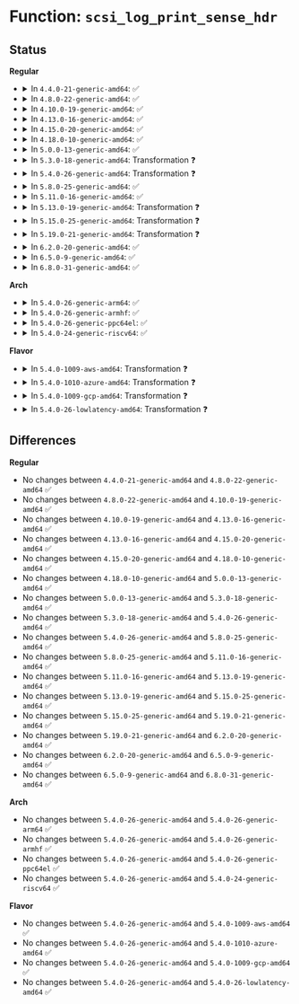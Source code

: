 # Function: <code>scsi_log_print_sense_hdr</code>

## Status
<b>Regular</b>
<ul>
<li>
<details>
<summary>In <code>4.4.0-21-generic-amd64</code>: ✅</summary>

```c
void scsi_log_print_sense_hdr(const struct scsi_device * sdev, const char * name, int tag, const struct scsi_sense_hdr * sshdr)
```

```json
{
  "name": "scsi_log_print_sense_hdr",
  "collision_type": "Unique Static",
  "inline_type": "No",
  "funcs": [
    {
      "addr": 18446744071584842944,
      "name": "scsi_log_print_sense_hdr",
      "external": false,
      "loc": "drivers/scsi/scsi_logging.c:365",
      "file": "drivers/scsi/scsi_logging.c",
      "inline": "seen, unknown",
      "caller_inline": [],
      "caller_func": [
        "drivers/scsi/scsi_logging.c:scsi_print_sense_hdr",
        "drivers/scsi/scsi_logging.c:scsi_log_print_sense"
      ]
    }
  ],
  "symbols": [
    {
      "addr": 18446744071584842944,
      "name": "scsi_log_print_sense_hdr",
      "section": ".text",
      "bind": "STB_LOCAL",
      "size": 741
    }
  ]
}
```
</details>
</li>
<li>
<details>
<summary>In <code>4.8.0-22-generic-amd64</code>: ✅</summary>

```c
void scsi_log_print_sense_hdr(const struct scsi_device * sdev, const char * name, int tag, const struct scsi_sense_hdr * sshdr)
```

```json
{
  "name": "scsi_log_print_sense_hdr",
  "collision_type": "Unique Static",
  "inline_type": "No",
  "funcs": [
    {
      "addr": 18446744071585205568,
      "name": "scsi_log_print_sense_hdr",
      "external": false,
      "loc": "drivers/scsi/scsi_logging.c:365",
      "file": "drivers/scsi/scsi_logging.c",
      "inline": "seen, unknown",
      "caller_inline": [],
      "caller_func": [
        "drivers/scsi/scsi_logging.c:scsi_print_sense_hdr",
        "drivers/scsi/scsi_logging.c:scsi_log_print_sense"
      ]
    }
  ],
  "symbols": [
    {
      "addr": 18446744071585205568,
      "name": "scsi_log_print_sense_hdr",
      "section": ".text",
      "bind": "STB_LOCAL",
      "size": 737
    }
  ]
}
```
</details>
</li>
<li>
<details>
<summary>In <code>4.10.0-19-generic-amd64</code>: ✅</summary>

```c
void scsi_log_print_sense_hdr(const struct scsi_device * sdev, const char * name, int tag, const struct scsi_sense_hdr * sshdr)
```

```json
{
  "name": "scsi_log_print_sense_hdr",
  "collision_type": "Unique Static",
  "inline_type": "No",
  "funcs": [
    {
      "addr": 18446744071585400272,
      "name": "scsi_log_print_sense_hdr",
      "external": false,
      "loc": "drivers/scsi/scsi_logging.c:365",
      "file": "drivers/scsi/scsi_logging.c",
      "inline": "seen, unknown",
      "caller_inline": [],
      "caller_func": [
        "drivers/scsi/scsi_logging.c:scsi_print_sense_hdr",
        "drivers/scsi/scsi_logging.c:scsi_log_print_sense"
      ]
    }
  ],
  "symbols": [
    {
      "addr": 18446744071585400272,
      "name": "scsi_log_print_sense_hdr",
      "section": ".text",
      "bind": "STB_LOCAL",
      "size": 737
    }
  ]
}
```
</details>
</li>
<li>
<details>
<summary>In <code>4.13.0-16-generic-amd64</code>: ✅</summary>

```c
void scsi_log_print_sense_hdr(const struct scsi_device * sdev, const char * name, int tag, const struct scsi_sense_hdr * sshdr)
```

```json
{
  "name": "scsi_log_print_sense_hdr",
  "collision_type": "Unique Static",
  "inline_type": "No",
  "funcs": [
    {
      "addr": 18446744071585484720,
      "name": "scsi_log_print_sense_hdr",
      "external": false,
      "loc": "drivers/scsi/scsi_logging.c:365",
      "file": "drivers/scsi/scsi_logging.c",
      "inline": "seen, unknown",
      "caller_inline": [],
      "caller_func": [
        "drivers/scsi/scsi_logging.c:scsi_print_sense_hdr",
        "drivers/scsi/scsi_logging.c:scsi_log_print_sense"
      ]
    }
  ],
  "symbols": [
    {
      "addr": 18446744071585484720,
      "name": "scsi_log_print_sense_hdr",
      "section": ".text",
      "bind": "STB_LOCAL",
      "size": 738
    }
  ]
}
```
</details>
</li>
<li>
<details>
<summary>In <code>4.15.0-20-generic-amd64</code>: ✅</summary>

```c
void scsi_log_print_sense_hdr(const struct scsi_device * sdev, const char * name, int tag, const struct scsi_sense_hdr * sshdr)
```

```json
{
  "name": "scsi_log_print_sense_hdr",
  "collision_type": "Unique Static",
  "inline_type": "No",
  "funcs": [
    {
      "addr": 18446744071585916160,
      "name": "scsi_log_print_sense_hdr",
      "external": false,
      "loc": "drivers/scsi/scsi_logging.c:365",
      "file": "drivers/scsi/scsi_logging.c",
      "inline": "seen, unknown",
      "caller_inline": [],
      "caller_func": [
        "drivers/scsi/scsi_logging.c:scsi_print_sense_hdr",
        "drivers/scsi/scsi_logging.c:scsi_log_print_sense"
      ]
    }
  ],
  "symbols": [
    {
      "addr": 18446744071585916160,
      "name": "scsi_log_print_sense_hdr",
      "section": ".text",
      "bind": "STB_LOCAL",
      "size": 738
    }
  ]
}
```
</details>
</li>
<li>
<details>
<summary>In <code>4.18.0-10-generic-amd64</code>: ✅</summary>

```c
void scsi_log_print_sense_hdr(const struct scsi_device * sdev, const char * name, int tag, const struct scsi_sense_hdr * sshdr)
```

```json
{
  "name": "scsi_log_print_sense_hdr",
  "collision_type": "Unique Static",
  "inline_type": "No",
  "funcs": [
    {
      "addr": 18446744071586163408,
      "name": "scsi_log_print_sense_hdr",
      "external": false,
      "loc": "drivers/scsi/scsi_logging.c:365",
      "file": "drivers/scsi/scsi_logging.c",
      "inline": "seen, unknown",
      "caller_inline": [],
      "caller_func": [
        "drivers/scsi/scsi_logging.c:scsi_print_sense_hdr",
        "drivers/scsi/scsi_logging.c:scsi_log_print_sense"
      ]
    }
  ],
  "symbols": [
    {
      "addr": 18446744071586163408,
      "name": "scsi_log_print_sense_hdr",
      "section": ".text",
      "bind": "STB_LOCAL",
      "size": 738
    }
  ]
}
```
</details>
</li>
<li>
<details>
<summary>In <code>5.0.0-13-generic-amd64</code>: ✅</summary>

```c
void scsi_log_print_sense_hdr(const struct scsi_device * sdev, const char * name, int tag, const struct scsi_sense_hdr * sshdr)
```

```json
{
  "name": "scsi_log_print_sense_hdr",
  "collision_type": "Unique Static",
  "inline_type": "No",
  "funcs": [
    {
      "addr": 18446744071586305280,
      "name": "scsi_log_print_sense_hdr",
      "external": false,
      "loc": "drivers/scsi/scsi_logging.c:365",
      "file": "drivers/scsi/scsi_logging.c",
      "inline": "seen, unknown",
      "caller_inline": [],
      "caller_func": [
        "drivers/scsi/scsi_logging.c:scsi_print_sense_hdr",
        "drivers/scsi/scsi_logging.c:scsi_log_print_sense"
      ]
    }
  ],
  "symbols": [
    {
      "addr": 18446744071586305280,
      "name": "scsi_log_print_sense_hdr",
      "section": ".text",
      "bind": "STB_LOCAL",
      "size": 738
    }
  ]
}
```
</details>
</li>
<li>
<details>
<summary>In <code>5.3.0-18-generic-amd64</code>: Transformation ❓</summary>

```c
void scsi_log_print_sense_hdr(const struct scsi_device * sdev, const char * name, int tag, const struct scsi_sense_hdr * sshdr)
```

```json
{
  "name": "scsi_log_print_sense_hdr",
  "collision_type": "Unique Static",
  "inline_type": "No",
  "funcs": [
    {
      "addr": 0,
      "name": "scsi_log_print_sense_hdr",
      "external": false,
      "loc": "drivers/scsi/scsi_logging.c:364",
      "file": "drivers/scsi/scsi_logging.c",
      "inline": "seen, unknown",
      "caller_inline": [],
      "caller_func": [
        "drivers/scsi/scsi_logging.c:scsi_print_sense_hdr",
        "drivers/scsi/scsi_logging.c:scsi_log_print_sense"
      ]
    }
  ],
  "symbols": [
    {
      "addr": 18446744071586548400,
      "name": "scsi_log_print_sense_hdr",
      "section": ".text",
      "bind": "STB_LOCAL",
      "size": 379
    },
    {
      "addr": 18446744071586550047,
      "name": "scsi_log_print_sense_hdr.cold",
      "section": ".text",
      "bind": "STB_LOCAL",
      "size": 392
    }
  ]
}
```
</details>
</li>
<li>
<details>
<summary>In <code>5.4.0-26-generic-amd64</code>: Transformation ❓</summary>

```c
void scsi_log_print_sense_hdr(const struct scsi_device * sdev, const char * name, int tag, const struct scsi_sense_hdr * sshdr)
```

```json
{
  "name": "scsi_log_print_sense_hdr",
  "collision_type": "Unique Static",
  "inline_type": "No",
  "funcs": [
    {
      "addr": 0,
      "name": "scsi_log_print_sense_hdr",
      "external": false,
      "loc": "drivers/scsi/scsi_logging.c:322",
      "file": "drivers/scsi/scsi_logging.c",
      "inline": "seen, unknown",
      "caller_inline": [],
      "caller_func": [
        "drivers/scsi/scsi_logging.c:scsi_print_sense_hdr",
        "drivers/scsi/scsi_logging.c:scsi_log_print_sense"
      ]
    }
  ],
  "symbols": [
    {
      "addr": 18446744071586695536,
      "name": "scsi_log_print_sense_hdr",
      "section": ".text",
      "bind": "STB_LOCAL",
      "size": 340
    },
    {
      "addr": 18446744071586697210,
      "name": "scsi_log_print_sense_hdr.cold",
      "section": ".text",
      "bind": "STB_LOCAL",
      "size": 410
    }
  ]
}
```
</details>
</li>
<li>
<details>
<summary>In <code>5.8.0-25-generic-amd64</code>: ✅</summary>

```c
void scsi_log_print_sense_hdr(const struct scsi_device * sdev, const char * name, int tag, const struct scsi_sense_hdr * sshdr)
```

```json
{
  "name": "scsi_log_print_sense_hdr",
  "collision_type": "Unique Static",
  "inline_type": "No",
  "funcs": [
    {
      "addr": 18446744071587494992,
      "name": "scsi_log_print_sense_hdr",
      "external": false,
      "loc": "drivers/scsi/scsi_logging.c:322",
      "file": "drivers/scsi/scsi_logging.c",
      "inline": "seen, unknown",
      "caller_inline": [],
      "caller_func": [
        "drivers/scsi/scsi_logging.c:scsi_print_sense_hdr",
        "drivers/scsi/scsi_logging.c:scsi_log_print_sense"
      ]
    }
  ],
  "symbols": [
    {
      "addr": 18446744071587494992,
      "name": "scsi_log_print_sense_hdr",
      "section": ".text",
      "bind": "STB_LOCAL",
      "size": 306
    }
  ]
}
```
</details>
</li>
<li>
<details>
<summary>In <code>5.11.0-16-generic-amd64</code>: ✅</summary>

```c
void scsi_log_print_sense_hdr(const struct scsi_device * sdev, const char * name, int tag, const struct scsi_sense_hdr * sshdr)
```

```json
{
  "name": "scsi_log_print_sense_hdr",
  "collision_type": "Unique Static",
  "inline_type": "No",
  "funcs": [
    {
      "addr": 18446744071587562160,
      "name": "scsi_log_print_sense_hdr",
      "external": false,
      "loc": "drivers/scsi/scsi_logging.c:318",
      "file": "drivers/scsi/scsi_logging.c",
      "inline": "seen, unknown",
      "caller_inline": [],
      "caller_func": [
        "drivers/scsi/scsi_logging.c:scsi_print_sense_hdr",
        "drivers/scsi/scsi_logging.c:scsi_log_print_sense"
      ]
    }
  ],
  "symbols": [
    {
      "addr": 18446744071587562160,
      "name": "scsi_log_print_sense_hdr",
      "section": ".text",
      "bind": "STB_LOCAL",
      "size": 306
    }
  ]
}
```
</details>
</li>
<li>
<details>
<summary>In <code>5.13.0-19-generic-amd64</code>: Transformation ❓</summary>

```c
void scsi_log_print_sense_hdr(const struct scsi_device * sdev, const char * name, int tag, const struct scsi_sense_hdr * sshdr)
```

```json
{
  "name": "scsi_log_print_sense_hdr",
  "collision_type": "Unique Static",
  "inline_type": "No",
  "funcs": [
    {
      "addr": 0,
      "name": "scsi_log_print_sense_hdr",
      "external": false,
      "loc": "drivers/scsi/scsi_logging.c:318",
      "file": "drivers/scsi/scsi_logging.c",
      "inline": "seen, unknown",
      "caller_inline": [],
      "caller_func": [
        "drivers/scsi/scsi_logging.c:scsi_print_sense_hdr",
        "drivers/scsi/scsi_logging.c:scsi_log_print_sense"
      ]
    }
  ],
  "symbols": [
    {
      "addr": 18446744071587443440,
      "name": "scsi_log_print_sense_hdr",
      "section": ".text",
      "bind": "STB_LOCAL",
      "size": 399
    },
    {
      "addr": 18446744071591463135,
      "name": "scsi_log_print_sense_hdr.cold",
      "section": ".text",
      "bind": "STB_LOCAL",
      "size": 392
    }
  ]
}
```
</details>
</li>
<li>
<details>
<summary>In <code>5.15.0-25-generic-amd64</code>: Transformation ❓</summary>

```c
void scsi_log_print_sense_hdr(const struct scsi_device * sdev, const char * name, int tag, const struct scsi_sense_hdr * sshdr)
```

```json
{
  "name": "scsi_log_print_sense_hdr",
  "collision_type": "Unique Static",
  "inline_type": "No",
  "funcs": [
    {
      "addr": 0,
      "name": "scsi_log_print_sense_hdr",
      "external": false,
      "loc": "drivers/scsi/scsi_logging.c:319",
      "file": "drivers/scsi/scsi_logging.c",
      "inline": "seen, unknown",
      "caller_inline": [],
      "caller_func": [
        "drivers/scsi/scsi_logging.c:scsi_print_sense_hdr",
        "drivers/scsi/scsi_logging.c:scsi_log_print_sense"
      ]
    }
  ],
  "symbols": [
    {
      "addr": 18446744071588016960,
      "name": "scsi_log_print_sense_hdr",
      "section": ".text",
      "bind": "STB_LOCAL",
      "size": 399
    },
    {
      "addr": 18446744071592528324,
      "name": "scsi_log_print_sense_hdr.cold",
      "section": ".text",
      "bind": "STB_LOCAL",
      "size": 392
    }
  ]
}
```
</details>
</li>
<li>
<details>
<summary>In <code>5.19.0-21-generic-amd64</code>: Transformation ❓</summary>

```c
void scsi_log_print_sense_hdr(const struct scsi_device * sdev, const char * name, int tag, const struct scsi_sense_hdr * sshdr)
```

```json
{
  "name": "scsi_log_print_sense_hdr",
  "collision_type": "Unique Static",
  "inline_type": "No",
  "funcs": [
    {
      "addr": 0,
      "name": "scsi_log_print_sense_hdr",
      "external": false,
      "loc": "drivers/scsi/scsi_logging.c:318",
      "file": "drivers/scsi/scsi_logging.c",
      "inline": "seen, unknown",
      "caller_inline": [],
      "caller_func": [
        "drivers/scsi/scsi_logging.c:scsi_print_sense_hdr",
        "drivers/scsi/scsi_logging.c:scsi_log_print_sense"
      ]
    }
  ],
  "symbols": [
    {
      "addr": 18446744071589377936,
      "name": "scsi_log_print_sense_hdr",
      "section": ".text",
      "bind": "STB_LOCAL",
      "size": 428
    },
    {
      "addr": 18446744071594399936,
      "name": "scsi_log_print_sense_hdr.cold",
      "section": ".text",
      "bind": "STB_LOCAL",
      "size": 375
    }
  ]
}
```
</details>
</li>
<li>
<details>
<summary>In <code>6.2.0-20-generic-amd64</code>: ✅</summary>

```c
void scsi_log_print_sense_hdr(const struct scsi_device * sdev, const char * name, int tag, const struct scsi_sense_hdr * sshdr)
```

```json
{
  "name": "scsi_log_print_sense_hdr",
  "collision_type": "Unique Static",
  "inline_type": "No",
  "funcs": [
    {
      "addr": 18446744071590951424,
      "name": "scsi_log_print_sense_hdr",
      "external": false,
      "loc": "drivers/scsi/scsi_logging.c:318",
      "file": "drivers/scsi/scsi_logging.c",
      "inline": "seen, unknown",
      "caller_inline": [],
      "caller_func": [
        "drivers/scsi/scsi_logging.c:scsi_print_sense_hdr",
        "drivers/scsi/scsi_logging.c:scsi_log_print_sense"
      ]
    }
  ],
  "symbols": [
    {
      "addr": 18446744071590951424,
      "name": "scsi_log_print_sense_hdr",
      "section": ".text",
      "bind": "STB_LOCAL",
      "size": 781
    }
  ]
}
```
</details>
</li>
<li>
<details>
<summary>In <code>6.5.0-9-generic-amd64</code>: ✅</summary>

```c
void scsi_log_print_sense_hdr(const struct scsi_device * sdev, const char * name, int tag, const struct scsi_sense_hdr * sshdr)
```

```json
{
  "name": "scsi_log_print_sense_hdr",
  "collision_type": "Unique Static",
  "inline_type": "No",
  "funcs": [
    {
      "addr": 18446744071591295488,
      "name": "scsi_log_print_sense_hdr",
      "external": false,
      "loc": "drivers/scsi/scsi_logging.c:318",
      "file": "drivers/scsi/scsi_logging.c",
      "inline": "seen, unknown",
      "caller_inline": [],
      "caller_func": [
        "drivers/scsi/scsi_logging.c:scsi_print_sense_hdr",
        "drivers/scsi/scsi_logging.c:scsi_log_print_sense"
      ]
    }
  ],
  "symbols": [
    {
      "addr": 18446744071591295488,
      "name": "scsi_log_print_sense_hdr",
      "section": ".text",
      "bind": "STB_LOCAL",
      "size": 783
    }
  ]
}
```
</details>
</li>
<li>
<details>
<summary>In <code>6.8.0-31-generic-amd64</code>: ✅</summary>

```c
void scsi_log_print_sense_hdr(const struct scsi_device * sdev, const char * name, int tag, const struct scsi_sense_hdr * sshdr)
```

```json
{
  "name": "scsi_log_print_sense_hdr",
  "collision_type": "Unique Static",
  "inline_type": "No",
  "funcs": [
    {
      "addr": 18446744071591643552,
      "name": "scsi_log_print_sense_hdr",
      "external": false,
      "loc": "drivers/scsi/scsi_logging.c:318",
      "file": "drivers/scsi/scsi_logging.c",
      "inline": "seen, unknown",
      "caller_inline": [],
      "caller_func": [
        "drivers/scsi/scsi_logging.c:scsi_print_sense_hdr",
        "drivers/scsi/scsi_logging.c:scsi_log_print_sense"
      ]
    }
  ],
  "symbols": [
    {
      "addr": 18446744071591643552,
      "name": "scsi_log_print_sense_hdr",
      "section": ".text",
      "bind": "STB_LOCAL",
      "size": 875
    }
  ]
}
```
</details>
</li>
</ul>
<b>Arch</b>
<ul>
<li>
<details>
<summary>In <code>5.4.0-26-generic-arm64</code>: ✅</summary>

```c
void scsi_log_print_sense_hdr(const struct scsi_device * sdev, const char * name, int tag, const struct scsi_sense_hdr * sshdr)
```

```json
{
  "name": "scsi_log_print_sense_hdr",
  "collision_type": "Unique Static",
  "inline_type": "No",
  "funcs": [
    {
      "addr": 18446603336499603920,
      "name": "scsi_log_print_sense_hdr",
      "external": false,
      "loc": "drivers/scsi/scsi_logging.c:322",
      "file": "drivers/scsi/scsi_logging.c",
      "inline": "seen, unknown",
      "caller_inline": [],
      "caller_func": [
        "drivers/scsi/scsi_logging.c:scsi_print_sense_hdr",
        "drivers/scsi/scsi_logging.c:scsi_log_print_sense"
      ]
    }
  ],
  "symbols": [
    {
      "addr": 18446603336499603920,
      "name": "scsi_log_print_sense_hdr",
      "section": ".text",
      "bind": "STB_LOCAL",
      "size": 724
    }
  ]
}
```
</details>
</li>
<li>
<details>
<summary>In <code>5.4.0-26-generic-armhf</code>: ✅</summary>

```c
void scsi_log_print_sense_hdr(const struct scsi_device * sdev, const char * name, int tag, const struct scsi_sense_hdr * sshdr)
```

```json
{
  "name": "scsi_log_print_sense_hdr",
  "collision_type": "Unique Static",
  "inline_type": "No",
  "funcs": [
    {
      "addr": 3232060400,
      "name": "scsi_log_print_sense_hdr",
      "external": false,
      "loc": "drivers/scsi/scsi_logging.c:322",
      "file": "drivers/scsi/scsi_logging.c",
      "inline": "seen, unknown",
      "caller_inline": [],
      "caller_func": [
        "drivers/scsi/scsi_logging.c:scsi_print_sense_hdr",
        "drivers/scsi/scsi_logging.c:scsi_log_print_sense"
      ]
    }
  ],
  "symbols": [
    {
      "addr": 3232060400,
      "name": "scsi_log_print_sense_hdr",
      "section": ".text",
      "bind": "STB_LOCAL",
      "size": 688
    }
  ]
}
```
</details>
</li>
<li>
<details>
<summary>In <code>5.4.0-26-generic-ppc64el</code>: ✅</summary>

```c
void scsi_log_print_sense_hdr(const struct scsi_device * sdev, const char * name, int tag, const struct scsi_sense_hdr * sshdr)
```

```json
{
  "name": "scsi_log_print_sense_hdr",
  "collision_type": "Unique Static",
  "inline_type": "No",
  "funcs": [
    {
      "addr": 13835058055292907888,
      "name": "scsi_log_print_sense_hdr",
      "external": false,
      "loc": "drivers/scsi/scsi_logging.c:322",
      "file": "drivers/scsi/scsi_logging.c",
      "inline": "seen, unknown",
      "caller_inline": [],
      "caller_func": [
        "drivers/scsi/scsi_logging.c:scsi_print_sense_hdr",
        "drivers/scsi/scsi_logging.c:scsi_log_print_sense"
      ]
    }
  ],
  "symbols": [
    {
      "addr": 13835058055292907888,
      "name": "scsi_log_print_sense_hdr",
      "section": ".text",
      "bind": "STB_LOCAL",
      "size": 892
    }
  ]
}
```
</details>
</li>
<li>
<details>
<summary>In <code>5.4.0-24-generic-riscv64</code>: ✅</summary>

```c
void scsi_log_print_sense_hdr(const struct scsi_device * sdev, const char * name, int tag, const struct scsi_sense_hdr * sshdr)
```

```json
{
  "name": "scsi_log_print_sense_hdr",
  "collision_type": "Unique Static",
  "inline_type": "No",
  "funcs": [
    {
      "addr": 18446743936276791824,
      "name": "scsi_log_print_sense_hdr",
      "external": false,
      "loc": "drivers/scsi/scsi_logging.c:322",
      "file": "drivers/scsi/scsi_logging.c",
      "inline": "seen, unknown",
      "caller_inline": [],
      "caller_func": [
        "drivers/scsi/scsi_logging.c:scsi_print_sense_hdr",
        "drivers/scsi/scsi_logging.c:scsi_log_print_sense"
      ]
    }
  ],
  "symbols": [
    {
      "addr": 18446743936276791824,
      "name": "scsi_log_print_sense_hdr",
      "section": ".text",
      "bind": "STB_LOCAL",
      "size": 660
    }
  ]
}
```
</details>
</li>
</ul>
<b>Flavor</b>
<ul>
<li>
<details>
<summary>In <code>5.4.0-1009-aws-amd64</code>: Transformation ❓</summary>

```c
void scsi_log_print_sense_hdr(const struct scsi_device * sdev, const char * name, int tag, const struct scsi_sense_hdr * sshdr)
```

```json
{
  "name": "scsi_log_print_sense_hdr",
  "collision_type": "Unique Static",
  "inline_type": "No",
  "funcs": [
    {
      "addr": 0,
      "name": "scsi_log_print_sense_hdr",
      "external": false,
      "loc": "drivers/scsi/scsi_logging.c:322",
      "file": "drivers/scsi/scsi_logging.c",
      "inline": "seen, unknown",
      "caller_inline": [],
      "caller_func": [
        "drivers/scsi/scsi_logging.c:scsi_print_sense_hdr",
        "drivers/scsi/scsi_logging.c:scsi_log_print_sense"
      ]
    }
  ],
  "symbols": [
    {
      "addr": 18446744071586386016,
      "name": "scsi_log_print_sense_hdr",
      "section": ".text",
      "bind": "STB_LOCAL",
      "size": 340
    },
    {
      "addr": 18446744071586387690,
      "name": "scsi_log_print_sense_hdr.cold",
      "section": ".text",
      "bind": "STB_LOCAL",
      "size": 410
    }
  ]
}
```
</details>
</li>
<li>
<details>
<summary>In <code>5.4.0-1010-azure-amd64</code>: Transformation ❓</summary>

```c
void scsi_log_print_sense_hdr(const struct scsi_device * sdev, const char * name, int tag, const struct scsi_sense_hdr * sshdr)
```

```json
{
  "name": "scsi_log_print_sense_hdr",
  "collision_type": "Unique Static",
  "inline_type": "No",
  "funcs": [
    {
      "addr": 0,
      "name": "scsi_log_print_sense_hdr",
      "external": false,
      "loc": "drivers/scsi/scsi_logging.c:322",
      "file": "drivers/scsi/scsi_logging.c",
      "inline": "seen, unknown",
      "caller_inline": [],
      "caller_func": [
        "drivers/scsi/scsi_logging.c:scsi_print_sense_hdr",
        "drivers/scsi/scsi_logging.c:scsi_log_print_sense"
      ]
    }
  ],
  "symbols": [
    {
      "addr": 18446744071586227328,
      "name": "scsi_log_print_sense_hdr",
      "section": ".text",
      "bind": "STB_LOCAL",
      "size": 340
    },
    {
      "addr": 18446744071586229002,
      "name": "scsi_log_print_sense_hdr.cold",
      "section": ".text",
      "bind": "STB_LOCAL",
      "size": 410
    }
  ]
}
```
</details>
</li>
<li>
<details>
<summary>In <code>5.4.0-1009-gcp-amd64</code>: Transformation ❓</summary>

```c
void scsi_log_print_sense_hdr(const struct scsi_device * sdev, const char * name, int tag, const struct scsi_sense_hdr * sshdr)
```

```json
{
  "name": "scsi_log_print_sense_hdr",
  "collision_type": "Unique Static",
  "inline_type": "No",
  "funcs": [
    {
      "addr": 0,
      "name": "scsi_log_print_sense_hdr",
      "external": false,
      "loc": "drivers/scsi/scsi_logging.c:322",
      "file": "drivers/scsi/scsi_logging.c",
      "inline": "seen, unknown",
      "caller_inline": [],
      "caller_func": [
        "drivers/scsi/scsi_logging.c:scsi_print_sense_hdr",
        "drivers/scsi/scsi_logging.c:scsi_log_print_sense"
      ]
    }
  ],
  "symbols": [
    {
      "addr": 18446744071586643504,
      "name": "scsi_log_print_sense_hdr",
      "section": ".text",
      "bind": "STB_LOCAL",
      "size": 340
    },
    {
      "addr": 18446744071586645178,
      "name": "scsi_log_print_sense_hdr.cold",
      "section": ".text",
      "bind": "STB_LOCAL",
      "size": 410
    }
  ]
}
```
</details>
</li>
<li>
<details>
<summary>In <code>5.4.0-26-lowlatency-amd64</code>: Transformation ❓</summary>

```c
void scsi_log_print_sense_hdr(const struct scsi_device * sdev, const char * name, int tag, const struct scsi_sense_hdr * sshdr)
```

```json
{
  "name": "scsi_log_print_sense_hdr",
  "collision_type": "Unique Static",
  "inline_type": "No",
  "funcs": [
    {
      "addr": 0,
      "name": "scsi_log_print_sense_hdr",
      "external": false,
      "loc": "drivers/scsi/scsi_logging.c:322",
      "file": "drivers/scsi/scsi_logging.c",
      "inline": "seen, unknown",
      "caller_inline": [],
      "caller_func": [
        "drivers/scsi/scsi_logging.c:scsi_print_sense_hdr",
        "drivers/scsi/scsi_logging.c:scsi_log_print_sense"
      ]
    }
  ],
  "symbols": [
    {
      "addr": 18446744071586756048,
      "name": "scsi_log_print_sense_hdr",
      "section": ".text",
      "bind": "STB_LOCAL",
      "size": 340
    },
    {
      "addr": 18446744071586757722,
      "name": "scsi_log_print_sense_hdr.cold",
      "section": ".text",
      "bind": "STB_LOCAL",
      "size": 410
    }
  ]
}
```
</details>
</li>
</ul>

## Differences
<b>Regular</b>
<ul>
<li>
No changes between <code>4.4.0-21-generic-amd64</code> and <code>4.8.0-22-generic-amd64</code> ✅
</li>
<li>
No changes between <code>4.8.0-22-generic-amd64</code> and <code>4.10.0-19-generic-amd64</code> ✅
</li>
<li>
No changes between <code>4.10.0-19-generic-amd64</code> and <code>4.13.0-16-generic-amd64</code> ✅
</li>
<li>
No changes between <code>4.13.0-16-generic-amd64</code> and <code>4.15.0-20-generic-amd64</code> ✅
</li>
<li>
No changes between <code>4.15.0-20-generic-amd64</code> and <code>4.18.0-10-generic-amd64</code> ✅
</li>
<li>
No changes between <code>4.18.0-10-generic-amd64</code> and <code>5.0.0-13-generic-amd64</code> ✅
</li>
<li>
No changes between <code>5.0.0-13-generic-amd64</code> and <code>5.3.0-18-generic-amd64</code> ✅
</li>
<li>
No changes between <code>5.3.0-18-generic-amd64</code> and <code>5.4.0-26-generic-amd64</code> ✅
</li>
<li>
No changes between <code>5.4.0-26-generic-amd64</code> and <code>5.8.0-25-generic-amd64</code> ✅
</li>
<li>
No changes between <code>5.8.0-25-generic-amd64</code> and <code>5.11.0-16-generic-amd64</code> ✅
</li>
<li>
No changes between <code>5.11.0-16-generic-amd64</code> and <code>5.13.0-19-generic-amd64</code> ✅
</li>
<li>
No changes between <code>5.13.0-19-generic-amd64</code> and <code>5.15.0-25-generic-amd64</code> ✅
</li>
<li>
No changes between <code>5.15.0-25-generic-amd64</code> and <code>5.19.0-21-generic-amd64</code> ✅
</li>
<li>
No changes between <code>5.19.0-21-generic-amd64</code> and <code>6.2.0-20-generic-amd64</code> ✅
</li>
<li>
No changes between <code>6.2.0-20-generic-amd64</code> and <code>6.5.0-9-generic-amd64</code> ✅
</li>
<li>
No changes between <code>6.5.0-9-generic-amd64</code> and <code>6.8.0-31-generic-amd64</code> ✅
</li>
</ul>
<b>Arch</b>
<ul>
<li>
No changes between <code>5.4.0-26-generic-amd64</code> and <code>5.4.0-26-generic-arm64</code> ✅
</li>
<li>
No changes between <code>5.4.0-26-generic-amd64</code> and <code>5.4.0-26-generic-armhf</code> ✅
</li>
<li>
No changes between <code>5.4.0-26-generic-amd64</code> and <code>5.4.0-26-generic-ppc64el</code> ✅
</li>
<li>
No changes between <code>5.4.0-26-generic-amd64</code> and <code>5.4.0-24-generic-riscv64</code> ✅
</li>
</ul>
<b>Flavor</b>
<ul>
<li>
No changes between <code>5.4.0-26-generic-amd64</code> and <code>5.4.0-1009-aws-amd64</code> ✅
</li>
<li>
No changes between <code>5.4.0-26-generic-amd64</code> and <code>5.4.0-1010-azure-amd64</code> ✅
</li>
<li>
No changes between <code>5.4.0-26-generic-amd64</code> and <code>5.4.0-1009-gcp-amd64</code> ✅
</li>
<li>
No changes between <code>5.4.0-26-generic-amd64</code> and <code>5.4.0-26-lowlatency-amd64</code> ✅
</li>
</ul>
